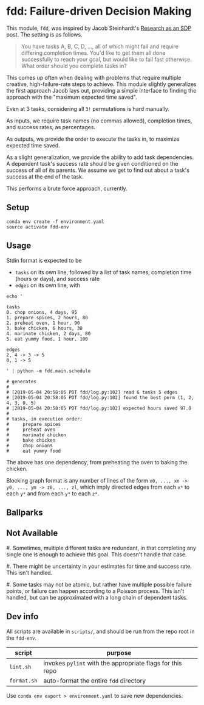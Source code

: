 # fdd: Failure-driven Decision Making

This module, `fdd`, was inspired by Jacob Steinhardt's [Research as an SDP](https://cs.stanford.edu/~jsteinhardt/ResearchasaStochasticDecisionProcess.html) post. The setting is as follows.

> You have tasks A, B, C, D, ..., all of which might fail and require differing completion times. You'd like to get them all done successfully to reach your goal, but would like to fail fast otherwise. What order should you complete tasks in?

This comes up often when dealing with problems that require multiple creative, high-failure-rate steps to achieve. This module slightly generalizes the first approach Jacob lays out, providing a simple interface to finding the approach with the "maximum expected time saved".

Even at 3 tasks, considering all `3!` permutations is hard manually.

As inputs, we require task names (no commas allowed), completion times, and success rates, as percentages.

As outputs, we provide the order to execute the tasks in, to maximize expected time saved.

As a slight generalization, we provide the ability to add task dependencies. A dependent task's success rate should be given conditioned on the success of all of its parents. We assume we get to find out about a task's success at the end of the task.

This performs a brute force approach, currently.

## Setup

```
conda env create -f environment.yaml
source activate fdd-env
```

## Usage

Stdin format is expected to be

* `tasks` on its own line, followed by a list of task names, completion time (hours or days), and success rate
* `edges` on its own line, with 

```
echo '

tasks
0. chop onions, 4 days, 95
1. prepare spices, 2 hours, 80
2. preheat oven, 1 hour, 90
3. bake chicken, 6 hours, 30
4. marinate chicken, 2 days, 80
5. eat yummy food, 1 hour, 100

edges
2, 4 -> 3 -> 5
0, 1 -> 5

' | python -m fdd.main.schedule

# generates
#
# [2019-05-04 20:58:05 PDT fdd/log.py:102] read 6 tasks 5 edges
# [2019-05-04 20:58:05 PDT fdd/log.py:102] found the best perm (1, 2, 4, 3, 0, 5)
# [2019-05-04 20:58:05 PDT fdd/log.py:102] expected hours saved 97.0
# 
# tasks, in execution order:
#     prepare spices
#     preheat oven
#     marinate chicken
#     bake chicken
#     chop onions
#     eat yummy food
```

The above has one dependency, from preheating the oven to baking the chicken.

Blocking graph format is any number of lines of the form `x0, ..., xn -> y0, ..., ym -> z0, ..., zl`,
which imply directed edges from each `x*` to each `y*` and from each `y*` to each `z*`.

## Ballparks

## Not Available

#. Sometimes, multiple different tasks are redundant, in that completing any single one is enough to achieve this goal. This doesn't handle that case.

#. There might be uncertainty in your estimates for time and success rate. This isn't handled.

#. Some tasks may not be atomic, but rather have multiple possible failure points, or failure can happen according to a Poisson process. This isn't handled, but can be approximated with a long chain of dependent tasks.

## Dev info

All scripts are available in `scripts/`, and should be run from the repo root in the `fdd-env`.

| script | purpose |
| ------ | ------- |
| `lint.sh` | invokes `pylint` with the appropriate flags for this repo |
| `format.sh` | auto-format the entire `fdd` directory |

Use `conda env export > environment.yaml` to save new dependencies.
